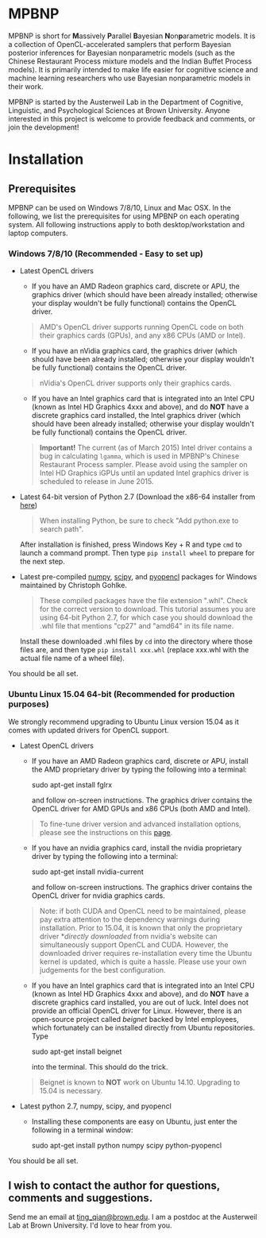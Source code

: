 MPBNP
=====

MPBNP is short for **M**assively **P**arallel **B**ayesian **N**on**p**arametric models. It is a collection of OpenCL-accelerated samplers that perform Bayesian posterior inferences for Bayesian nonparametric models (such as the Chinese Restaurant Process mixture models and the Indian Buffet Process models). It is primarily intended to make life easier for cognitive science and machine learning researchers who use Bayesian nonparametric models in their work.

MPBNP is started by the Austerweil Lab in the Department of Cognitive, Linguistic, and Psychological Sciences at Brown University. Anyone interested in this project is welcome to provide feedback and comments, or join the development!


# Installation #

## Prerequisites ##

MPBNP can be used on Windows 7/8/10, Linux and Mac OSX. In the following, we list the prerequisites for using MPBNP on each operating system. All following instructions apply to both desktop/workstation and laptop computers.

### Windows 7/8/10 (Recommended - Easy to set up) ###

* Latest OpenCL drivers

  * If you have an AMD Radeon graphics card, discrete or APU, the graphics driver (which should have been already installed; otherwise your display wouldn't be fully functional) contains the OpenCL driver. 
  > AMD's OpenCL driver supports running OpenCL code on both their graphics cards (GPUs), and any x86 CPUs (AMD or Intel).

  * If you have an nVidia graphics card, the graphics driver (which should have been already installed; otherwise your display wouldn't be fully functional) contains the OpenCL driver. 
  > nVidia's OpenCL driver supports only their graphics cards.

  * If you have an Intel graphics card that is integrated into an Intel CPU (known as Intel HD Graphics 4xxx and above), and do **NOT** have a discrete graphics card installed, the Intel graphics driver (which should have been already installed; otherwise your display wouldn't be fully functional) contains the OpenCL driver. 
  > **Important!** The current (as of March 2015) Intel driver contains a bug in calculating ``lgamma``, which is used in MPBNP's Chinese Restaurant Process sampler. Please avoid using the sampler on Intel HD Graphics iGPUs until an updated Intel graphics driver is scheduled to release in June 2015.

* Latest 64-bit version of Python 2.7 (Download the x86-64 installer from [here](https://www.python.org/downloads/release/python-279/))

  > When installing Python, be sure to check "Add python.exe to search path".

  After installation is finished, press Windows Key + R and type `cmd` to launch a command prompt. Then type `pip install wheel` to prepare for the next step.

* Latest pre-compiled [numpy](http://www.lfd.uci.edu/~gohlke/pythonlibs/#numpy), [scipy](http://www.lfd.uci.edu/~gohlke/pythonlibs/#scipy), and [pyopencl](http://www.lfd.uci.edu/~gohlke/pythonlibs/#pyopencl) packages for Windows maintained by Christoph Gohlke.

  > These compiled packages have the file extension ".whl". Check for the correct version to download. This tutorial assumes you are using 64-bit Python 2.7, for which case you should download the .whl file that mentions "cp27" and "amd64" in its file name.

  Install these downloaded .whl files by ``cd`` into the directory where those files are, and then type `pip install xxx.whl` (replace xxx.whl with the actual file name of a wheel file).

You should be all set.

### Ubuntu Linux 15.04 64-bit (Recommended for production purposes) ###

We strongly recommend upgrading to Ubuntu Linux version 15.04 as it comes with updated drivers for OpenCL support.

* Latest OpenCL drivers

  * If you have an AMD Radeon graphics card, discrete or APU, install the AMD proprietary driver by typing the following into a terminal:

	sudo apt-get install fglrx
    
    and follow on-screen instructions. The graphics driver contains the OpenCL driver for AMD GPUs and x86 CPUs (both AMD and Intel).

  > To fine-tune driver version and advanced installation options, please see the instructions on this [page](https://help.ubuntu.com/community/BinaryDriverHowto/AMD). 

  * If you have an nvidia graphics card, install the nvidia proprietary driver by typing the following into a terminal:

	sudo apt-get install nvidia-current

    and follow on-screen instructions. The graphics driver contains the OpenCL driver for nvidia graphics cards.

  > Note: if both CUDA and OpenCL need to be maintained, please pay extra attention to the dependency warnings during installation. Prior to 15.04, it is known that only the proprietary driver **directly downloaded* from nvidia's website can simultaneously support OpenCL and CUDA. However, the downloaded driver requires re-installation every time the Ubuntu kernel is updated, which is quite a hassle. Please use your own judgements for the best configuration.

  * If you have an Intel graphics card that is integrated into an Intel CPU (known as Intel HD Graphics 4xxx and above), and do **NOT** have a discrete graphics card installed, you are out of luck. Intel does not provide an official OpenCL driver for Linux. However, there is an open-source project called *beignet* backed by Intel employees, which fortunately can be installed directly from Ubuntu repositories. Type

	sudo apt-get install beignet

    into the terminal. This should do the trick.
 
  > Beignet is known to **NOT** work on Ubuntu 14.10. Upgrading to 15.04 is necessary. 

* Latest python 2.7, numpy, scipy, and pyopencl
  
  * Installing these components are easy on Ubuntu, just enter the following in a terminal window:

	sudo apt-get install python numpy scipy python-pyopencl

You should be all set.

I wish to contact the author for questions, comments and suggestions.
---
Send me an email at ting_qian@brown.edu. I am a postdoc at the Austerweil Lab at Brown University. I'd love to hear from you.

